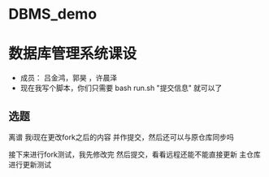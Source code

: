 # DBMS_demo
# 数据库管理系统课设
- 成员： 吕金鸿，郭昊 ，许晨泽
- 现在我写个脚本，你们只需要 bash run.sh "提交信息" 就可以了 




## 选题
离谱 我i现在更改fork之后的内容 并作提交，然后还可以与原仓库同步吗

接下来进行fork测试，我先修改完 然后提交，看看远程还能不能直接更新
主仓库进行更新测试

